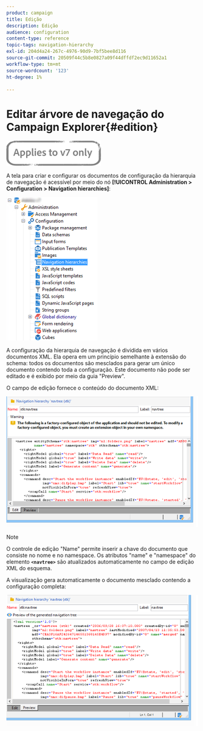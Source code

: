 ```yaml
---
product: campaign
title: Edição
description: Edição
audience: configuration
content-type: reference
topic-tags: navigation-hierarchy
exl-id: 204d4a24-267c-4976-90d9-7bf5bee8d116
source-git-commit: 20509f44c5b8e0827a09f44dffdf2ec9d11652a1
workflow-type: tm+mt
source-wordcount: '123'
ht-degree: 1%

---
```


# Editar árvore de navegação do Campaign Explorer{#edition}

![](../../assets/v7-only.svg)

A tela para criar e configurar os documentos de configuração da hierarquia de navegação é acessível por meio do nó **[!UICONTROL Administration > Configuration > Navigation hierarchies]**:

![](assets/d_ncs_integration_navigation_arbo.png)

A configuração da hierarquia de navegação é dividida em vários documentos XML. Ela opera em um princípio semelhante à extensão do schema: todos os documentos são mesclados para gerar um único documento contendo toda a configuração. Este documento não pode ser editado e é exibido por meio da guia &quot;Preview&quot;.

O campo de edição fornece o conteúdo do documento XML:

![](assets/d_ncs_integration_navigation_edit.png)

>[!NOTE]
>
>O controle de edição &quot;Name&quot; permite inserir a chave do documento que consiste no nome e no namespace. Os atributos &quot;name&quot; e &quot;namespace&quot; do elemento **`<navtree>`** são atualizados automaticamente no campo de edição XML do esquema.

A visualização gera automaticamente o documento mesclado contendo a configuração completa:

![](assets/d_ncs_integration_navigation_preview.png)
